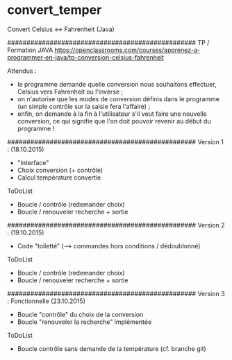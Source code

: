 # convert_temper
Convert Celsius <-> Fahrenheit (Java)


#################################################
TP / Formation JAVA
https://openclassrooms.com/courses/apprenez-a-programmer-en-java/tp-conversion-celsius-fahrenheit

Attendus :
- le programme demande quelle conversion nous souhaitons effectuer, Celsius vers Fahrenheit ou l'inverse ;
- on n'autorise que les modes de conversion définis dans le programme (un simple contrôle sur la saisie fera l'affaire) ;
- enfin, on demande à la fin à l'utilisateur s'il veut faire une nouvelle conversion, ce qui signifie que l'on doit pouvoir revenir au début du programme !

#################################################
Version 1 : (18.10.2015)
- "Interface"
- Choix conversion (+ contrôle)
- Calcul température convertie

ToDoList
- Boucle / contrôle (redemander choix)
- Boucle / renouveler recherche + sortie

#################################################
Version 2 : (19.10.2015)
- Code "toiletté" (--> commandes hors conditions / dédoublonné)

ToDoList
- Boucle / contrôle (redemander choix)
- Boucle / renouveler recherche + sortie

#################################################
Version 3 : Fonctionnelle (23.10.2015)
- Boucle "contrôle" du choix de la conversion
- Boucle "renouveler la recherche" implémentée 

ToDoList
- Boucle contrôle sans demande de la température (cf. branche git)
